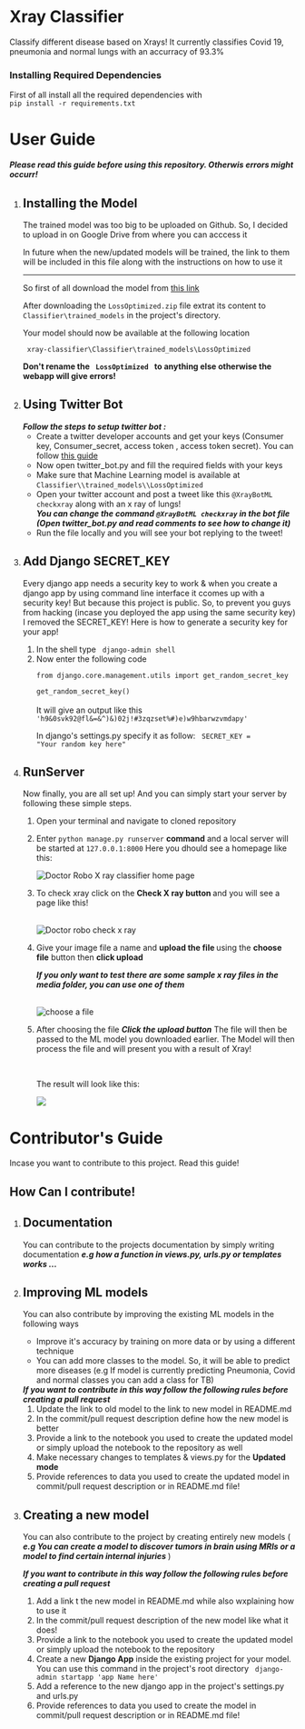 # Xray Classifier
Classify different disease based on Xrays! It currently classifies Covid 19, pneumonia and normal lungs with an accurracy of 93.3%

<h3> Installing Required Dependencies </h3>
<p>First of all install all the required dependencies with <br><code>pip install -r requirements.txt </code></p>

<h1> User Guide </h1>

<b><i> Please read this guide before using this repository. Otherwis errors might occurr! </i></b>

<ol>

<li>
<h2> Installing the Model </h2>
<p> The trained model was too big to be uploaded on Github. So, I decided to upload in on Google Drive from where you can acccess it </p>
<p> In future when the new/updated models will be trained, the link to them will be included in this file along with the instructions on how to use it </p>
<hr>
<p> So first of all download the model from  <a href="https://drive.google.com/file/d/1KBKUyLmSb7fHo5_uhpFZvi9661hEF4f8/view?usp=sharing"> this link </a></p>
<p> After downloading the <code>LossOptimized.zip</code> file extrat its content to <code>Classifier\trained_models</code> in the project's directory.</p>
<p> Your model should now be available at the following location </p>
<code> xray-classifier\Classifier\trained_models\LossOptimized </code>

<b>Don't rename the <code> LossOptimized </code> to anything else otherwise the webapp will give errors!</b>

</li>
<li>
<h2> Using Twitter Bot </h2>
<b><i> Follow the steps to setup twitter bot : </i></b>
<ul>
<li> Create a twitter developer accounts and get your keys (Consumer key, Consumer_secret, access token , access token secret). You can follow <a href="https://developer.twitter.com/en/docs/twitter-api/getting-started/getting-access-to-the-twitter-api"> this guide</a> </li>
<li>
Now open twitter_bot.py and fill the required fields with your keys
</li>
<li>
Make sure that Machine Learning model is available at <code>Classifier\\trained_models\\LossOptimized</code>
</li>

<li>
Open your twitter account and post a tweet like this <code>@XrayBotML checkxray</code> along with an x ray of lungs! <br>
<b><i>You can change the command <code>@XrayBotML checkxray</code> in the bot file (Open twitter_bot.py and read comments to see how to change it)</i></b>

</li>
<li>
Run the file locally and you will see your bot replying to the tweet!
</li>

</ul>
</li>
<li>
<h2>Add Django SECRET_KEY </h2>
<p>
Every django app needs a security key to work & when you create a django app by using command line interface it ccomes up with a security key!
But because this project is public. So, to prevent you guys from hacking (incase you deployed the app using the same security key) I removed the SECRET_KEY!
Here is how to generate a security key for your app!
<ol>
<li>
In the shell type <code> django-admin shell </code>
</li>
<li>
Now enter the following code <br> <code>
from django.core.management.utils import get_random_secret_key</code><br>
<code>
get_random_secret_key() </code>
<br><br>
It will give an output like this 
<code>
'h9&0svk92@fl&=&^)&)02j!#3zqzset%#)e)w9hbarwzvmdapy'
</code>

In django's settings.py specify it as follow:
<code>
SECRET_KEY = "Your random key here"
</code></li></ol></p></li>

<li>
<h2> RunServer </h2>
<p>
Now finally, you are all set up! And you can simply start your server by following these simple steps.
<ol>
<li>
Open your terminal and navigate to cloned repository
</li>
<li>
<p>Enter <code>python manage.py runserver</code> <b>command</b> and a local server will be started at <code>127.0.0.1:8000</code> Here you dhould see a homepage like this:</p>
<img src="https://user-images.githubusercontent.com/87518251/184303955-8cb066f7-f248-4617-987c-21a8461a8c68.png" alt="Doctor Robo X ray classifier home page">

</li>
<li>
<p>To check xray click on the <b> Check X ray button </b> and you will see a page like this!</p> <br>
<img src="https://user-images.githubusercontent.com/87518251/184304628-d28f57a5-a373-46f6-945c-8b654555cd5e.png" alt="Doctor robo check x ray">
</li>

<li>
<p>
Give your image file a name and <b> upload the file </b> using the <b>choose file</b> button then <b>click upload</b> </p>
<p><b><i> If you only want to test there are some sample x ray files in the media folder, you can use one of them </i></b><p><br>
<img src="https://user-images.githubusercontent.com/87518251/184305338-904115e2-08fd-4013-b9d2-32e46277ba00.png" alt="choose a file">
</li>

<li>
<p>After choosing the file <b><i>Click the upload button</i></b> The file will then be passed to the ML model you downloaded earlier. The Model will then process the file and will present you with a result of Xray! </p><br>
<p>
The result will look like this: <br> </p>
<img src="https://user-images.githubusercontent.com/87518251/184306352-c3fa93bc-8991-4e00-b257-e75fd44b0c4c.png">

</li>

</ol>
</p>
</li>
</ol>

<h1>Contributor's Guide</h1>
<p>Incase you want to contribute to this project. Read this guide!</p>

<h2> How Can I contribute! </h2>
<ol>
<li> 
<h2>Documentation</h2> 
<p>You can contribute to the projects documentation by simply writing documentation <b><i> e.g how a function in views.py, urls.py or templates works ...</b></i></p>
</li>
<li>
<h2>Improving ML models </h2>
<p>You can also contribute by improving the existing ML models in the following ways </p>
<ul>
<li>Improve it's accuracy by training on more data or by using a different technique</li>
<li>You can add more classes to the model. So, it will be able to predict more diseases (e.g If model is currently predicting Pneumonia, Covid and normal classes you can add a class for TB)</li>
</ul>
<b><i> If you want to contribute in this way follow the following rules before creating a pull request </b></i>
<ol>
<li> Update the link to old model to the link to new model in README.md </li>
<li> In the commit/pull request description define how the new model is better </li>
<li>Provide a link to the notebook you used to create the updated model or simply upload the notebook to the repository as well </li>
<li> Make necessary changes to templates  & views.py for the <b>Updated mode</b></li>
<li> Provide references to data you used to create the updated model in commit/pull request description or in README.md file! </li>
</ol>
</li>

<li>
<h2> Creating a new model </h2>
<p> You can also contribute to the project by creating entirely new models (<b><i> e.g You can create a model to discover tumors in brain using MRIs or a model to find certain internal injuries </i></b>)</p>
<p><b><i> If you want to contribute in this way follow the following rules before creating a pull request </b></i></p>
<ol>
<li> Add a link t the new model in README.md while also wxplaining how to use it </li>
<li> In the commit/pull request description of the new model like what it does! </li>
<li>Provide a link to the notebook you used to create the updated model or simply upload the notebook to the repository </li>
<li> Create a new <b>Django App</b> inside the existing project for your model. You can use this command in the project's root directory <code> django-admin startapp 'app Name here' </code> </li>
<li> Add a reference to the new django app in the project's settings.py and urls.py </li>
<li> Provide references to data you used to create the model in commit/pull request description or in README.md file! </li>
</ol>
</li>
</ol>
